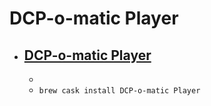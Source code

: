# DCP-o-matic Player
- [DCP-o-matic Player](https://dcpomatic.com/)
  - 
  - 
  - `brew cask install DCP-o-matic Player`
